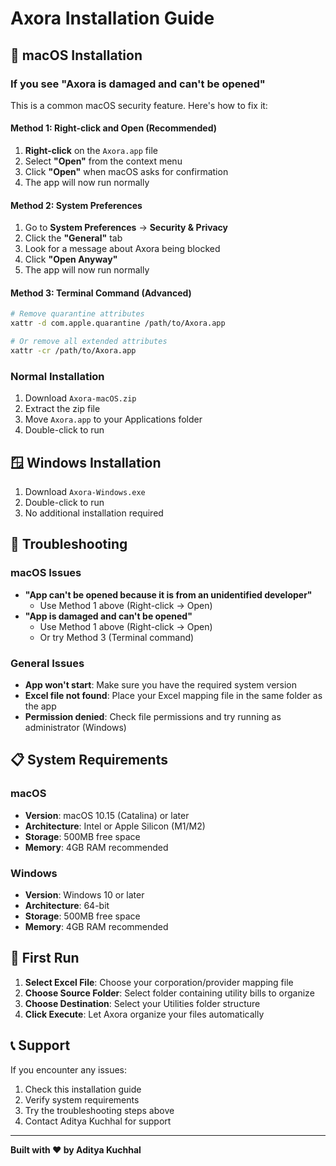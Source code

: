 # Axora Installation Guide

## 🍎 macOS Installation

### If you see "Axora is damaged and can't be opened"

This is a common macOS security feature. Here's how to fix it:

#### Method 1: Right-click and Open (Recommended)

1. **Right-click** on the `Axora.app` file
2. Select **"Open"** from the context menu
3. Click **"Open"** when macOS asks for confirmation
4. The app will now run normally

#### Method 2: System Preferences

1. Go to **System Preferences** → **Security & Privacy**
2. Click the **"General"** tab
3. Look for a message about Axora being blocked
4. Click **"Open Anyway"**
5. The app will now run normally

#### Method 3: Terminal Command (Advanced)

```bash
# Remove quarantine attributes
xattr -d com.apple.quarantine /path/to/Axora.app

# Or remove all extended attributes
xattr -cr /path/to/Axora.app
```

### Normal Installation

1. Download `Axora-macOS.zip`
2. Extract the zip file
3. Move `Axora.app` to your Applications folder
4. Double-click to run

## 🪟 Windows Installation

1. Download `Axora-Windows.exe`
2. Double-click to run
3. No additional installation required

## 🔧 Troubleshooting

### macOS Issues

- **"App can't be opened because it is from an unidentified developer"**
  - Use Method 1 above (Right-click → Open)
- **"App is damaged and can't be opened"**
  - Use Method 1 above (Right-click → Open)
  - Or try Method 3 (Terminal command)

### General Issues

- **App won't start**: Make sure you have the required system version
- **Excel file not found**: Place your Excel mapping file in the same folder as the app
- **Permission denied**: Check file permissions and try running as administrator (Windows)

## 📋 System Requirements

### macOS

- **Version**: macOS 10.15 (Catalina) or later
- **Architecture**: Intel or Apple Silicon (M1/M2)
- **Storage**: 500MB free space
- **Memory**: 4GB RAM recommended

### Windows

- **Version**: Windows 10 or later
- **Architecture**: 64-bit
- **Storage**: 500MB free space
- **Memory**: 4GB RAM recommended

## 🚀 First Run

1. **Select Excel File**: Choose your corporation/provider mapping file
2. **Choose Source Folder**: Select folder containing utility bills to organize
3. **Choose Destination**: Select your Utilities folder structure
4. **Click Execute**: Let Axora organize your files automatically

## 📞 Support

If you encounter any issues:

1. Check this installation guide
2. Verify system requirements
3. Try the troubleshooting steps above
4. Contact Aditya Kuchhal for support

---

**Built with ❤️ by Aditya Kuchhal**


